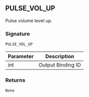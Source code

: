 ## PULSE\_VOL\_UP

Pulse volume level up.


### Signature

`PULSE_VOL_UP`


| Parameter | Description |
| --- | --- |
| int | Output Binding ID |


### Returns

`None`